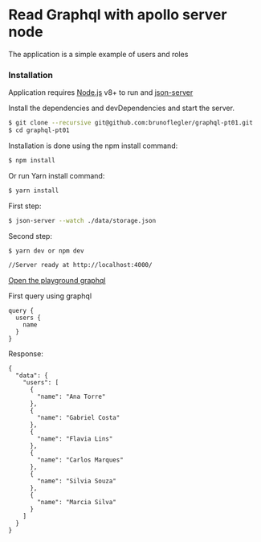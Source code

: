 # Read Graphql with apollo server node

The application is a simple example of users and roles

### Installation

Application requires [Node.js](https://nodejs.org/) v8+ to run and [json-server](https://www.npmjs.com/package/json-server)

Install the dependencies and devDependencies and start the server.

```sh
$ git clone --recursive git@github.com:brunoflegler/graphql-pt01.git
$ cd graphql-pt01
```

Installation is done using the npm install command:

```sh
$ npm install
```

Or run Yarn install command:

```sh
$ yarn install
```

First step:

```sh
$ json-server --watch ./data/storage.json
```

Second step:

```sh
$ yarn dev or npm dev

//Server ready at http://localhost:4000/
```

[Open the playground graphql](http://localhost:4000/)

First query using graphql

```
query {
  users {
    name
  }
}

```
Response:
```
{
  "data": {
    "users": [
      {
        "name": "Ana Torre"
      },
      {
        "name": "Gabriel Costa"
      },
      {
        "name": "Flavia Lins"
      },
      {
        "name": "Carlos Marques"
      },
      {
        "name": "Silvia Souza"
      },
      {
        "name": "Marcia Silva"
      }
    ]
  }
}
```


